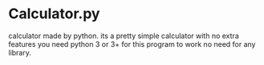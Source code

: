 # Calculator.py
calculator made by python. its a pretty simple calculator with no extra features
you need python 3 or 3+ for this program to work
no need for any library.
